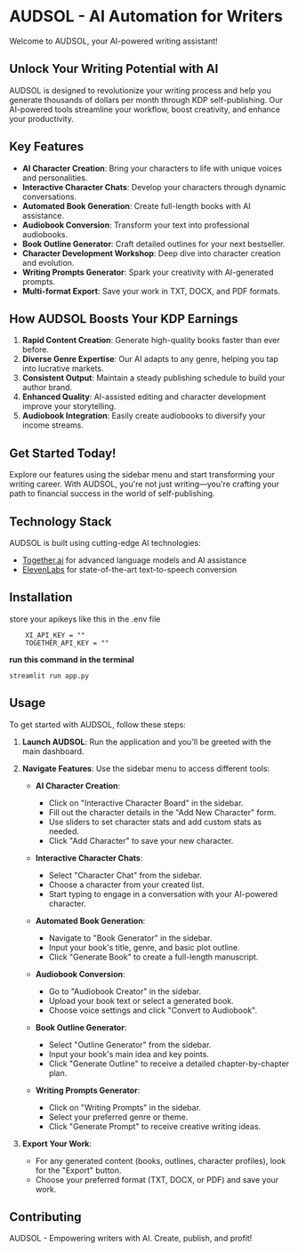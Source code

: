 # AUDSOL - AI Automation for Writers

Welcome to AUDSOL, your AI-powered writing assistant!

## Unlock Your Writing Potential with AI

AUDSOL is designed to revolutionize your writing process and help you generate thousands of dollars per month through KDP self-publishing. Our AI-powered tools streamline your workflow, boost creativity, and enhance your productivity.

## Key Features

- **AI Character Creation**: Bring your characters to life with unique voices and personalities.
- **Interactive Character Chats**: Develop your characters through dynamic conversations.
- **Automated Book Generation**: Create full-length books with AI assistance.
- **Audiobook Conversion**: Transform your text into professional audiobooks.
- **Book Outline Generator**: Craft detailed outlines for your next bestseller.
- **Character Development Workshop**: Deep dive into character creation and evolution.
- **Writing Prompts Generator**: Spark your creativity with AI-generated prompts.
- **Multi-format Export**: Save your work in TXT, DOCX, and PDF formats.

## How AUDSOL Boosts Your KDP Earnings

1. **Rapid Content Creation**: Generate high-quality books faster than ever before.
2. **Diverse Genre Expertise**: Our AI adapts to any genre, helping you tap into lucrative markets.
3. **Consistent Output**: Maintain a steady publishing schedule to build your author brand.
4. **Enhanced Quality**: AI-assisted editing and character development improve your storytelling.
5. **Audiobook Integration**: Easily create audiobooks to diversify your income streams.

## Get Started Today!

Explore our features using the sidebar menu and start transforming your writing career. With AUDSOL, you're not just writing—you're crafting your path to financial success in the world of self-publishing.

## Technology Stack

AUDSOL is built using cutting-edge AI technologies:
- [Together.ai](https://www.together.ai/) for advanced language models and AI assistance
- [ElevenLabs](https://elevenlabs.io/) for state-of-the-art text-to-speech conversion

## Installation

store your apikeys like this in the .env file
```
    XI_API_KEY = ""
    TOGETHER_API_KEY = ""
```
**run this command in the terminal**

``` streamlit run app.py ```

## Usage

To get started with AUDSOL, follow these steps:

1. **Launch AUDSOL**: Run the application and you'll be greeted with the main dashboard.

2. **Navigate Features**: Use the sidebar menu to access different tools:
   - **AI Character Creation**: 
     - Click on "Interactive Character Board" in the sidebar.
     - Fill out the character details in the "Add New Character" form.
     - Use sliders to set character stats and add custom stats as needed.
     - Click "Add Character" to save your new character.

   - **Interactive Character Chats**:
     - Select "Character Chat" from the sidebar.
     - Choose a character from your created list.
     - Start typing to engage in a conversation with your AI-powered character.

   - **Automated Book Generation**:
     - Navigate to "Book Generator" in the sidebar.
     - Input your book's title, genre, and basic plot outline.
     - Click "Generate Book" to create a full-length manuscript.

   - **Audiobook Conversion**:
     - Go to "Audiobook Creator" in the sidebar.
     - Upload your book text or select a generated book.
     - Choose voice settings and click "Convert to Audiobook".

   - **Book Outline Generator**:
     - Select "Outline Generator" from the sidebar.
     - Input your book's main idea and key points.
     - Click "Generate Outline" to receive a detailed chapter-by-chapter plan.

   - **Writing Prompts Generator**:
     - Click on "Writing Prompts" in the sidebar.
     - Select your preferred genre or theme.
     - Click "Generate Prompt" to receive creative writing ideas.

3. **Export Your Work**: 
   - For any generated content (books, outlines, character profiles), look for the "Export" button.
   - Choose your preferred format (TXT, DOCX, or PDF) and save your work.


## Contributing




AUDSOL - Empowering writers with AI. Create, publish, and profit!
